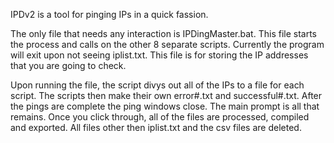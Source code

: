 IPDv2 is a tool for pinging IPs in a quick fassion.

The only file that needs any interaction is IPDingMaster.bat.
This file starts the process and calls on the other 8 separate scripts.
Currently the program will exit upon not seeing iplist.txt.
This file is for storing the IP addresses that you are going to check.

Upon running the file, the script divys out all of the IPs to a file for each script.
The scripts then make their own error#.txt and successful#.txt.
After the pings are complete the ping windows close.
The main prompt is all that remains.
Once you click through, all of the files are processed, compiled and exported.
All files other then iplist.txt and the csv files are deleted.
